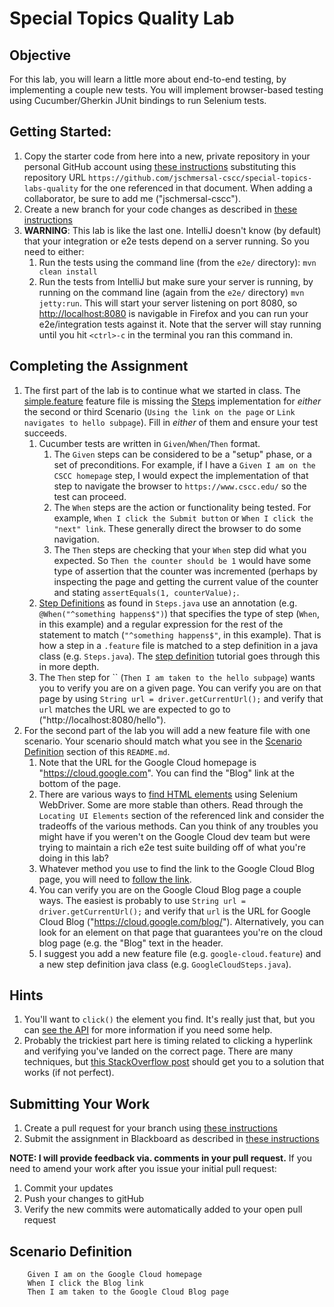 # Special Topics Quality Lab

## Objective

For this lab, you will learn a little more about end-to-end testing, by implementing a couple new tests.  You will implement browser-based testing using Cucumber/Gherkin JUnit bindings to run Selenium tests.

## Getting Started:

1. Copy the starter code from here into a new, private repository in your personal GitHub account using [these instructions](https://github.com/jschmersal-cscc/lab0-completing-and-submitting-assignments) substituting this repository URL ``https://github.com/jschmersal-cscc/special-topics-labs-quality`` for the one referenced in that document.  When adding a collaborator, be sure to add me ("jschmersal-cscc").
2. Create a new branch for your code changes as described in [these instructions](https://github.com/jeff-anderson-cscc/submitting-assignments-lab#before-you-start-coding)
3. **WARNING**: This lab is like the last one.  IntelliJ doesn't know (by default) that your integration or e2e tests depend on a server running.  So you need to either:
    1. Run the tests using the command line (from the `e2e/` directory):  `mvn clean install`
    1. Run the tests from IntelliJ but make sure your server is running, by running on the command line (again from the `e2e/` directory) `mvn jetty:run`.  This will start your server listening on port 8080, so [http://localhost:8080](http://localhost:8080) is navigable in Firefox and you can run your e2e/integration tests against it.  Note that the server will stay running until you hit `<ctrl>-c` in the terminal you ran this command in.

## Completing the Assignment

1. The first part of the lab is to continue what we started in class.  The [simple.feature](e2e/src/test/resources/edu/cscc/topics/quality/e2e/simple.feature) feature file is missing the [Steps](e2e/src/test/java/edu/cscc/topics/quality/e2e/Steps.java) implementation for _either_ the second or third Scenario (`Using the link on the page` or `Link navigates to hello subpage`).  Fill in _either_ of them and ensure your test succeeds.
    1. Cucumber tests are written in `Given`/`When`/`Then` format.  
        1. The `Given` steps can be considered to be a "setup" phase, or a set of preconditions.  For example, if I have a `Given I am on the CSCC homepage` step, I would expect the implementation of that step to navigate the browser to `https://www.cscc.edu/` so the test can proceed.
        1. The `When` steps are the action or functionality being tested.  For example, `When I click the Submit button` or `When I click the "next" link`.  These generally direct the browser to do some navigation.
        1. The `Then` steps are checking that your `When` step did what you expected.  So `Then the counter should be 1` would have some type of assertion that the counter was incremented (perhaps by inspecting the page and getting the current value of the counter and stating `assertEquals(1, counterValue);`. 
    1. [Step Definitions](https://cucumber.io/docs/cucumber/step-definitions/) as found in `Steps.java` use an annotation (e.g. `@When("^something happens$")`) that specifies the type of step (`When`, in this example) and a regular expression for the rest of the statement to match (`"^something happens$"`, in this example).  That is how a step in a `.feature` file is matched to a step definition in a java class (e.g. `Steps.java`).  The [step definition](https://cucumber.io/docs/cucumber/step-definitions/) tutorial goes through this in more depth.
    1. The `Then` step for `` (`Then I am taken to the hello subpage`) wants you to verify you are on a given page. You can verify you are on that page by using `String url = driver.getCurrentUrl();` and verify that `url` matches the URL we are expected to go to ("http://localhost:8080/hello").    
1. For the second part of the lab you will add a new feature file with one scenario.  Your scenario should match what you see in the [Scenario Definition](#scenario-definition) section of this `README.md`.
    1.  Note that the URL for the Google Cloud homepage is "https://cloud.google.com".  You can find the "Blog" link at the bottom of the page. 
    1.  There are various ways to [find HTML elements](https://www.seleniumhq.org/docs/03_webdriver.jsp) using Selenium WebDriver.  Some are more stable than others.  Read through the `Locating UI Elements` section of the referenced link and consider the tradeoffs of the various methods.  Can you think of any troubles you might have if you weren't on the Google Cloud dev team but were trying to maintain a rich e2e test suite building off of what you're doing in this lab?
    1.  Whatever method you use to find the link to the Google Cloud Blog page, you will need to [follow the link](https://stackoverflow.com/questions/19060806/click-on-hyperlink-using-selenium-webdriver).
    1.  You can verify you are on the Google Cloud Blog page a couple ways.  The easiest is probably to use `String url = driver.getCurrentUrl();` and verify that `url` is the URL for Google Cloud Blog ("https://cloud.google.com/blog/").  Alternatively, you can look for an element on that page that guarantees you're on the cloud blog page (e.g. the "Blog" text in the header.
    1.  I suggest you add a new feature file (e.g. `google-cloud.feature`) and a new step definition java class (e.g. `GoogleCloudSteps.java`).

## Hints
1. You'll want to `click()` the element you find.  It's really just that, but you can [see the API](https://www.seleniumhq.org/docs/03_webdriver.jsp#selenium-webdriver-api-commands-and-operations) for more information if you need some help.
1. Probably the trickiest part here is timing related to clicking a hyperlink and verifying you've landed on the correct page.  There are many techniques, but [this StackOverflow post](https://stackoverflow.com/questions/36590274/selenium-how-to-wait-until-page-is-completely-loaded) should get you to a solution that works (if not perfect).

## Submitting Your Work

1. Create a pull request for your branch using [these instructions](https://github.com/jeff-anderson-cscc/submitting-assignments-lab#once-you-are-ready-to-submit-your-work-for-grading)
1. Submit the assignment in Blackboard as described in [these instructions](https://github.com/jeff-anderson-cscc/submitting-assignments-lab#once-your-pull-request-is-created-and-i-am-added-as-a-reviewer)

__NOTE: I will provide feedback via. comments in your pull request.__
If you need to amend your work after you issue your initial pull request:

1. Commit your updates
1. Push your changes to gitHub
1. Verify the new commits were automatically added to your open pull request

## Scenario Definition
```
    Given I am on the Google Cloud homepage
    When I click the Blog link
    Then I am taken to the Google Cloud Blog page
```
